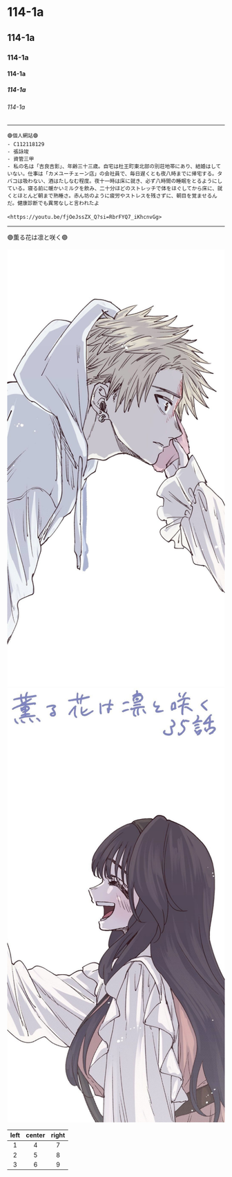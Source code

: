 # 114-1a
## 114-1a
### 114-1a
#### 114-1a
##### 114-1a
###### 114-1a

--------
```
🟣個人網站🟣
- C112118129
- 張詠竣
- 資管三甲
- 私の名は「吉良吉影」、年齢三十三歳。自宅は杜王町東北部の別荘地帯にあり、結婚はしていない。仕事は「カメユーチェーン店」の会社員で、毎日遅くとも夜八時までに帰宅する。タバコは吸わない、酒はたしなむ程度。夜十一時は床に就き、必ず八時間の睡眠をとるようにしている。寝る前に暖かいミルクを飲み、二十分ほどのストレッチで体をほぐしてから床に、就くとほとんど朝まで熟睡さ。赤ん坊のように疲労やストレスを残さずに、朝目を覚ませるんだ。健康診断でも異常なしと言われたよ

<https://youtu.be/fjOeJssZX_Q?si=RbrFYQ7_iKhcnvGg>
```
---------

🟣薫る花は凛と咲く🟣

![1](2.JPG "1") ![2](1.JPG "2")

| left | center | right |
|:-------:|:-------:|:-------:|
| 1 | 4 | 7 |
| 2 | 5 | 8 |
| 3 | 6 | 9 |
